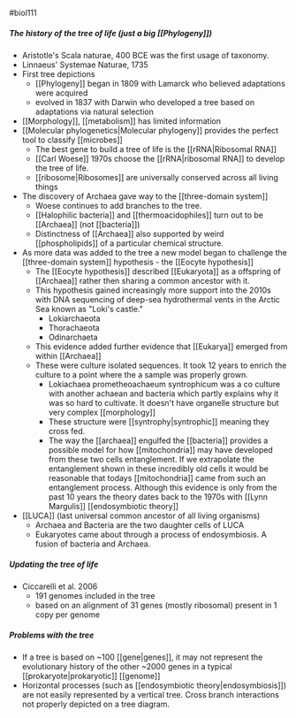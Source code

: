 #biol111 
##### The history of the tree of life (just a big [[Phylogeny]])
- Aristotle's Scala naturae, 400 BCE was the first usage of taxonomy. 
- Linnaeus' Systemae Naturae, 1735
- First tree depictions
	- [[Phylogeny]] began in 1809 with Lamarck who believed adaptations were acquired
	- evolved in 1837 with Darwin who developed a tree based on adaptations via natural selection
- [[Morphology]], [[metabolism]] has limited information
- [[Molecular phylogenetics|Molecular phylogeny]] provides the perfect tool to classify [[microbes]]
	- The best gene to build a tree of life is the [[rRNA|Ribosomal RNA]]
	- [[Carl Woese]] 1970s choose the [[rRNA|ribosomal RNA]] to develop the tree of life. 
	- [[ribosome|Ribosomes]] are universally conserved across all living things
- The discovery of Archaea gave way to the [[three-domain system]]
	- Woese continues to add branches to the tree.
	- [[Halophilic bacteria]] and [[thermoacidophiles]] turn out to be [[Archaea]] (not [[bacteria]])
	- Distinctness of [[Archaea]] also supported by weird [[phospholipids]] of a particular chemical structure.
- As more data was added to the tree a new model began to challenge the [[three-domain system]] hypothesis - the [[Eocyte hypothesis]]
	- The [[Eocyte hypothesis]] described [[Eukaryota]] as a offspring of [[Archaea]] rather then sharing a common ancestor with it.
	- This hypothesis gained increasingly more support into the 2010s with DNA sequencing of deep-sea hydrothermal vents in the Arctic Sea known as "Loki's castle." 
		- Lokiarchaeota
		- Thorachaeota
		- Odinarchaeta
	- This evidence added further evidence that [[Eukarya]] emerged from within [[Archaea]]
	- These were culture isolated sequences. It took 12 years to enrich the culture to a point where the a sample was properly grown. 
		- Lokiachaea prometheoachaeum syntrophicum was a co culture with another achaean and bacteria which partly explains why it was so hard to cultivate. It doesn't have organelle structure but very complex [[morphology]]
		- These structure were [[syntrophy|syntrophic]] meaning they cross fed.
		- The way the [[archaea]] engulfed the [[bacteria]] provides a possible model for how [[mitochondria]] may have developed from these two cells entanglement. If we extrapolate the entanglement shown in these incredibly old cells it would be reasonable that todays [[mitochondria]] came from such an entanglement process. Although this evidence is only from the past 10 years the theory dates back to the 1970s with [[Lynn Margulis]] [[endosymbiotic theory]]
- [[LUCA]] (last universal common ancestor of all living organisms)
	- Archaea and Bacteria are the two daughter cells of LUCA
	- Eukaryotes came about through a process of endosymbiosis. A fusion of bacteria and Archaea.
##### Updating the tree of life
- Ciccarelli et al. 2006
	- 191 genomes included in the tree
	- based on an alignment of 31 genes (mostly ribosomal) present in 1 copy per genome

##### Problems with the tree
- If a tree is based on ~100 [[gene|genes]], it may not represent the evolutionary history of the other ~2000 genes in a typical [[prokaryote|prokaryotic]] [[genome]]
- Horizontal processes (such as [[endosymbiotic theory|endosymbiosis]]) are not easily represented by a vertical tree. Cross branch interactions not properly depicted on a tree diagram. 